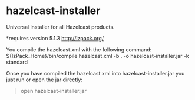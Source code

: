 # hazelcast-installer
Universal installer for all Hazelcast products.

*requires version 5.1.3  http://izpack.org/

You compile the hazelcast.xml with the following command:
${IzPack_Home}/bin/compile hazelcast.xml -b . -o hazelcast-installer.jar -k standard 

Once you have compiled the hazelcast.xml into hazelcast-installer.jar you just run or open the jar directly:
>open hazelcast-installer.jar 
